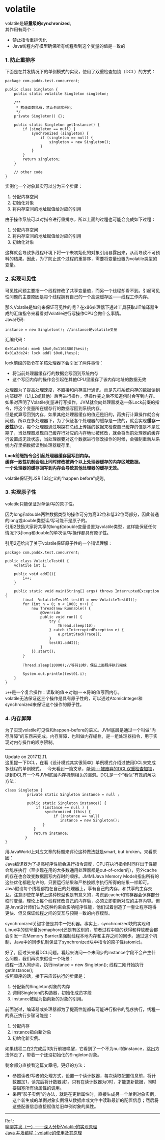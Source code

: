 # volatile

volatile是**轻量级的synchronized**。  
其作用有两个：  
* 禁止指令重排优化
* Java线程内存模型确保所有线程看到这个变量的值是一致的

### 1. 防止重排序

下面是在并发情况下的单例模式的实现，使用了双重检查加锁（DCL）的方式：  
```
package com.paddx.test.concurrent;

public class Singleton {
    public static volatile Singleton singleton;

    /**
     * 构造函数私有，禁止外部实例化
     */
    private Singleton() {};

    public static Singleton getInstance() {
        if (singleton == null) {
            synchronized (singleton) {
                if (singleton == null) {
                    singleton = new Singleton();
                }
            }
        }
        return singleton;
    }

    // other code
}
```

实例化一个对象其实可以分为三个步骤：  
1. 分配内存空间
2. 初始化对象
3. 将内存空间的地址赋值给对应的引用

由于操作系统可以对指令进行重排序，所以上面的过程也可能会变成如下过程：  
1. 分配内存空间
2. 将内存空间的地址赋值给对应的引用
3. 初始化对象

这样就会导致多线程环境下将一个未初始化的对象引用暴露出来，从而导致不可预料的结果。因此，为了防止这个过程的重排序，需要将变量设置为volatile类型的变量。

### 2. 实现可见性

可见性问题主要指一个线程修改了共享变量值，而另一个线程却看不到。引起可见性问题的主要原因是每个线程拥有自己的一个高速缓存区——线程工作内存。

那么Volatile是如何来保证可见性的呢？在x86处理器下通过工具获取JIT编译器生成的汇编指令来看看对Volatile进行写操作CPU会做什么事情。  
Java代码:  
```
instance = new Singleton(); //instance是volatile变量
```
汇编代码：  
```
0x01a3de1d: movb $0x0,0x1104800(%esi);
0x01a3de24: lock addl $0x0,(%esp);
```

lock前缀的指令在多核处理器下会引发了两件事情：  
* 将当前处理器缓存行的数据会写回到系统内存
* 这个写回内存的操作会引起在其他CPU里缓存了该内存地址的数据无效

处理器为了提高处理速度，不直接和内存进行通讯，而是先将系统内存的数据读到内部缓存（L1,L2或其他）后再进行操作，但操作完之后不知道何时会写到内存。  
如果对声明了Volatile变量进行写操作，JVM就会向处理器发送一条Lock前缀的指令，将这个变量所在缓存行的数据写回到系统内存。  
但是就算写回到内存，如果其他处理器缓存的值还是旧的，再执行计算操作就会有问题，所以在多处理器下，为了保证各个处理器的缓存是一致的，就会实现**缓存一致性**协议，每个处理器通过嗅探在总线上传播的数据来检查自己缓存的值是不是过期了，当处理器发现自己缓存行对应的内存地址被修改，就会将当前处理器的缓存行设置成无效状态，当处理器要对这个数据进行修改操作的时候，会强制重新从系统内存里把数据读到处理器缓存里。

**Lock前缀指令会引起处理器缓存回写到内存。**  
**缓存一致性机制会阻止同时修改被两个以上处理器缓存的内存区域数据。**  
**一个处理器的缓存回写到内存会导致其他处理器的缓存无效。**

volatile保证列JSR 133定义的“happen before”规则。

### 3. 实现原子性

volatile只能保证对单读/写的原子性。

因为long和double两种数据类型的操作可分为高32位和低32位两部分，因此普通的long或double类型读/写可能不是原子的。  
引用2鼓励大家将共享的long和double变量设置为volatile类型，这样能保证任何情况下对long和double的单次读/写操作都具有原子性。

引用2还给出了关于volatile保证原子性的一个错误理解：  
```
package com.paddx.test.concurrent;

public class VolatileTest01 {
    volatile int i;

    public void addI(){
        i++;
    }

    public static void main(String[] args) throws InterruptedException {
        final  VolatileTest01 test01 = new VolatileTest01();
        for (int n = 0; n < 1000; n++) {
            new Thread(new Runnable() {
                @Override
                public void run() {
                    try {
                        Thread.sleep(10);
                    } catch (InterruptedException e) {
                        e.printStackTrace();
                    }
                    test01.addI();
                }
            }).start();
        }

        Thread.sleep(10000);//等待10秒，保证上面程序执行完成

        System.out.println(test01.i);
    }
}
```

`i++`是一个复合操作：读取i的值->对i加一->将i的值写回内存。  
volatile无法保证这三个操作是具有原子性的，可以通过AtomicInteger和synchronized来保证这个操作的原子性。

### 4. 内存屏障

为了实现volatile可见性和happen-before的语义。JVM底层是通过一个叫做“内存屏障”的东西来完成。内存屏障，也叫做内存栅栏，是一组处理器指令，用于实现对内存操作的顺序限制。

------

Update on 2017.12.11.  
这里提一下DCL，在看《设计模式其实很简单》单例模式介绍过使用DCL来完成多线程的单例模式。  
今天看到一篇文章，[单例---被废弃的DCL双重检查加锁](http://www.cnblogs.com/duanxz/p/3152574.html)，提到DCL有一个与JVM底层内存机制相关的漏洞。DCL是一个“看似”有效的解决方法：  
```
class Singleton {   
          private static Singleton instance = null ;   
         
          public static Singleton instance() {   
              if (instance == null ) {
                  synchronized (this) {   
                      if (instance == null)
                         instance = new Singleton();
                 }
             }
             return instance;
         }
}
```
用JavaWorld上对应文章的标题来评论这种做法就是smart, but broken。来看原因：  
Java编译器为了提高程序性能会进行指令调度，CPU在执行指令时同样出于性能会乱序执行（至少现在用的大多数通用处理器都是out-of-order的），另外cache的存在也会改变数据回写内存时的顺序。JMM(Java Memory Model)指出所有的这些优化都是允许的，只要运行结果和严格按顺序执行所得的结果一样即可。  Java假设每个线程都跑在自己的处理器上，享有自己的内存，和共享的主存交互。注意即使在单核上这种模型也是有意义的，考虑到cache和寄存器会保存部分临时变量。理论上每个线程修改自己的内存后，必须立即更新对应的主存内容。但是Java设计师们认为这种约束会影响程序性能，他们试着创造了一套让程序跑得更快、但又保证线程之间的交互与预期一致的内存模型。

synchronized关键字便是其中一把利器。事实上，synchronized块的实现和Linux中的信号量(semaphore)还是有区别的，前者过程中锁的获得和释放都会都会引发一次Memory Barrier来强制线程本地内存和主存之间的同步。通过这个机制，Java中的同步机制保证了synchronized块中指令的原子性(atomic)。

好了，回过头来看DCL问题。看起来访问一个未同步的instance字段不会产生什么问题，我们再次来假设一个场景：  
线程一进入同步块，执行instance = new Singleton(); 线程二刚开始执行getInstance();  
按照顺序的话，接下来应该执行的步骤是：  
1. 分配新的Singleton对象的内存
2. 调用Singleton的构造器，初始化成员字段
3. instance被赋为指向新的对象的引用。

前面说过，编译器或处理器都为了提高性能都有可能进行指令的乱序执行，线程一的真正执行步骤可能是：  
1. 分配内存
2. instance指向新对象
3. 初始化新实例。

如果线程二在2完成后3执行前被唤醒，它看到了一个不为null的instance，跳出方法体走了，带着一个还没初始化的Singleton对象。

剩余部分直接看这篇文章吧，更好的方法：  
* 参照读者/写者的处理方式，设置一个读计数器，每次读取配置信息前，将计数器加1，读完后将计数器减1。只有在读计数器为0时，才能更新数据，同时要阻塞所有读属性的调用。
* 采用"影子实例"的办法，就是在更新属性时，直接生成另一个单例对象实例，这个新生成的单例对象实例将从数据库或文件中读取最新的配置信息；然后将这些配置信息直接赋值给旧单例对象的属性。

------

Ref.:  
[聊聊并发（一）——深入分析Volatile的实现原理](http://www.infoq.com/cn/articles/ftf-java-volatile)  
[Java 并发编程：volatile的使用及其原理](http://www.cnblogs.com/paddix/p/5428507.html)  

